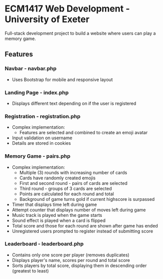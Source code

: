 # ECM1417 Web Development - University of Exeter

Full-stack development project to build a website where users can play a memory game.

## Features

### Navbar - navbar.php

* Uses Bootstrap for mobile and responsive layout

### Landing Page - index.php

* Displays different text depending on if the user is registered

### Registration - registration.php

* Complex implementation:
    * Features are selected and combined to create an emoji avatar
* Input validation on username
* Details are stored in cookies

### Memory Game - pairs.php

* Complex implementation:
    * Multiple (3) rounds with increasing number of cards
    * Cards have randomly created emojis
    * First and second round - pairs of cards are selected
    * Third round - groups of 3 cards are selected
    * Points are calculated for each round and total
    * Background of game turns gold if current highscore is surpassed
* Timer that displays time left during game
* Attempt counter that displays number of moves left during game
* Music track is played when the game starts
* Sound effect is played when a card is flipped
* Total score and those for each round are shown after game has ended
* Unregistered users prompted to register instead of submitting score

### Leaderboard - leaderboard.php

* Contains only one score per player (removes duplicates)
* Displays player's name, scores per round and total score
* Sorts players by total score, displaying them in descending order (greatest to least)
